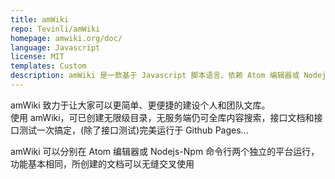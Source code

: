 ```yaml
---
title: amWiki
repo: Tevinli/amWiki
homepage: amwiki.org/doc/
language: Javascript
license: MIT
templates: Custom
description: amWiki 是一款基于 Javascript 脚本语言、依赖 Atom 编辑器或 Nodejs-Npm 命令行、使用 Markdown 标记语法的轻量级静态文库系统
---
```


amWiki 致力于让大家可以更简单、更便捷的建设个人和团队文库。  
使用 amWiki，可已创建无限级目录，无服务端仍可全库内容搜索，接口文档和接口测试一次搞定，(除了接口测试)完美运行于 Github Pages...

amWiki 可以分别在 Atom 编辑器或 Nodejs-Npm 命令行两个独立的平台运行，功能基本相同，所创建的文档可以无缝交叉使用
